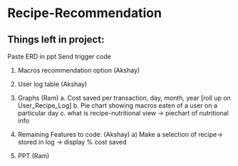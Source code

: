 # Recipe-Recommendation
## Things left in project:
Paste ERD in ppt
Send trigger code
1. Macros recommendation option (Akshay)
2. User log table (Akshay)
3. Graphs (Ram)
a. Cost saved per transaction, day, month, year [roll up on User_Recipe_Log] 
b. Pie chart showing macros eaten of a user on a particular day
c. what is recipe-nutritional view -> piechart of nutritional info

4. Remaining Features to code: (Akshay)
a) Make a selection of recipe-> stored in log -> display % cost saved
  
5. PPT (Ram)
